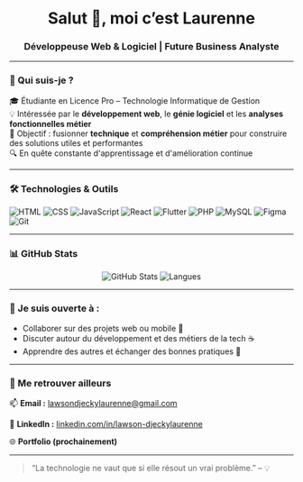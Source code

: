 <h1 align="center">Salut 👋, moi c’est Laurenne</h1>
<h3 align="center">Développeuse Web & Logiciel | Future Business Analyste</h3>

---

### 🧭 Qui suis-je ?
🎓 Étudiante en Licence Pro – Technologie Informatique de Gestion  
💡 Intéressée par le **développement web**, le **génie logiciel** et les **analyses fonctionnelles métier**  
🎯 Objectif : fusionner **technique** et **compréhension métier** pour construire des solutions utiles et performantes  
🔍 En quête constante d'apprentissage et d'amélioration continue

---

### 🛠️ Technologies & Outils

![HTML](https://img.shields.io/badge/HTML5-E34F26?style=for-the-badge&logo=html5&logoColor=white)
![CSS](https://img.shields.io/badge/CSS3-1572B6?style=for-the-badge&logo=css3&logoColor=white)
![JavaScript](https://img.shields.io/badge/JavaScript-F7DF1E?style=for-the-badge&logo=javascript&logoColor=black)
![React](https://img.shields.io/badge/React-20232A?style=for-the-badge&logo=react&logoColor=61DAFB)
![Flutter](https://img.shields.io/badge/Flutter-02569B?style=for-the-badge&logo=flutter&logoColor=white)
![PHP](https://img.shields.io/badge/PHP-777BB4?style=for-the-badge&logo=php&logoColor=white)
![MySQL](https://img.shields.io/badge/MySQL-00000F?style=for-the-badge&logo=mysql&logoColor=white)
![Figma](https://img.shields.io/badge/Figma-F24E1E?style=for-the-badge&logo=figma&logoColor=white)
![Git](https://img.shields.io/badge/Git-F05032?style=for-the-badge&logo=git&logoColor=white)

---

### 📊 GitHub Stats

<p align="center">
  <img src="https://github-readme-stats.vercel.app/api?username=lawsondjeckylaurenne&show_icons=true&theme=radical" alt="GitHub Stats" />
  <img src="https://github-readme-stats.vercel.app/api/top-langs/?username=lawsondjeckylaurenne&layout=compact&theme=radical" alt="Langues" />
</p>

---

### 🤝 Je suis ouverte à :
- Collaborer sur des projets web ou mobile 📱
- Discuter autour du développement et des métiers de la tech ☕
- Apprendre des autres et échanger des bonnes pratiques 💬

---


### 🔗 Me retrouver ailleurs

📫 **Email :** lawsondjeckylaurenne@gmail.com 

💼 **LinkedIn :** [linkedin.com/in/lawson-djeckylaurenne](https://linkedin.com/lawson-djeckylaurenne)  

🌐 **Portfolio (prochainement)**  

---

> “La technologie ne vaut que si elle résout un vrai problème.” – 💡
